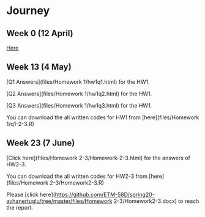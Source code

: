 # Journey

## Week 0 (12 April)

[Here](https://github.com/ETM-58D/spring20-ayhanertuglu/tree/master/files/Homework%200/homeworkkk_0.html)

## Week 13 (4 May)

[Q1 Answers](files/Homework 1/hw1q1.html) for the HW1.

[Q2 Answers](files/Homework 1/hw1q2.html) for the HW1.

[Q3 Answers](files/Homework 1/hw1q3.html) for the HW1.

You can download the all written codes for HW1 from [here](files/Homework 1/q1-2-3.R)

## Week 23 (7 June)

[Click here](files/Homework 2-3/Homework-2-3.html) for the answers of HW2-3.

You can download the all written codes for HW2-3 from [here](files/Homework 2-3/Homework2-3.R)

Please [click here](https://github.com/ETM-58D/spring20-ayhanertuglu/tree/master/files/Homework 2-3/Homework2-3.docx) to reach the report.